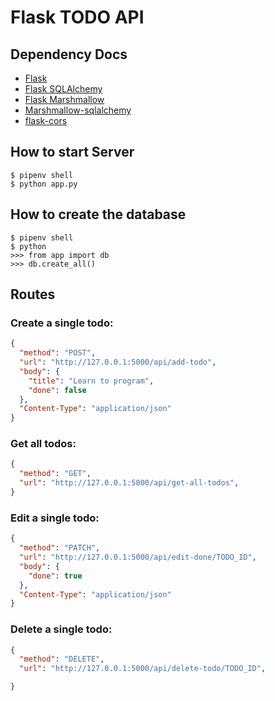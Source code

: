 # Flask TODO API

## Dependency Docs
- [Flask](https://flask.palletsprojects.com/en/1.1.x/)
- [Flask SQLAlchemy](https://flask-sqlalchemy.palletsprojects.com/en/2.x/)
- [Flask Marshmallow](https://flask-marshmallow.readthedocs.io/en/latest/)
- [Marshmallow-sqlalchemy](https://marshmallow-sqlalchemy.readthedocs.io/en/latest/)
- [flask-cors](https://flask-cors.readthedocs.io/en/latest/)


## How to start Server
```
$ pipenv shell
$ python app.py
```


## How to create the database
```
$ pipenv shell
$ python
>>> from app import db
>>> db.create_all()
```

## Routes
### Create a single todo:
```json
{
  "method": "POST",
  "url": "http://127.0.0.1:5000/api/add-todo",
  "body": {
    "title": "Learn to program",
    "done": false
  },
  "Content-Type": "application/json"
}
```
### Get all todos:
```json
{
  "method": "GET",
  "url": "http://127.0.0.1:5000/api/get-all-todos",
}
```
### Edit a single todo:
```json
{
  "method": "PATCH",
  "url": "http://127.0.0.1:5000/api/edit-done/TODO_ID",
  "body": {
    "done": true
  },
  "Content-Type": "application/json"
}
```
### Delete a single todo:
```json
{
  "method": "DELETE",
  "url": "http://127.0.0.1:5000/api/delete-todo/TODO_ID",

}
```
